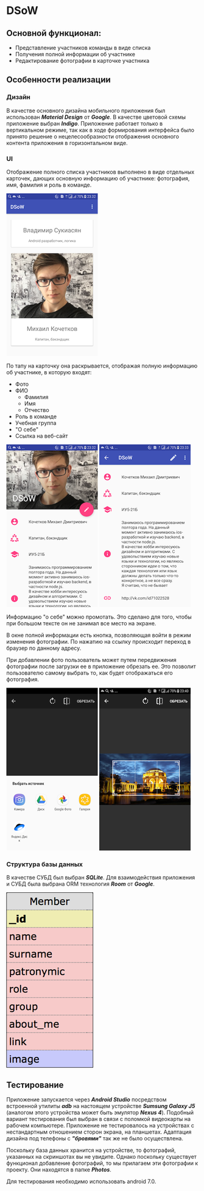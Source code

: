 # DSoW

## Основной функционал:

- Представление участников команды в виде списка
- Получения полной информации об участнике
- Редактирование фотографии в карточке участника

## Особенности реализации

### Дизайн

В качестве основного дизайна мобильного приложения был использован ***Material Design*** от ***Google***. В качестве цветовой схемы приложение выбран ***Indigo***. Приложение работает только в вертикальном режиме, так как в ходе формирования интерфейса было принято решение о нецелесообразности отображения основного контента приложения в горизонтальном виде.

### UI

Отображение полного списка участников выполнено в виде отдельных карточек, дающих основную информацию об участнике: фотография, имя, фамилия и роль в команде. 

![](./Pictures/device-2018-04-08-233205.png)

По тапу на карточку она раскрывается, отображая полную информацию об участнике, в которую входят:

- Фото 
- ФИО
  - Фамилия
  - Имя
  - Отчество
- Роль в команде
- Учебная группа
- "О себе"
- Ссылка на веб-сайт

![](./Pictures/device-2018-04-08-233252.png) ![](./Pictures/device-2018-04-08-233315.png)

Информацию "о себе" можно промотать. Это сделано для того, чтобы при большом тексте он не занимал все место на экране.

В окне полной информации есть кнопка, позволяющая войти в режим изменения фотографии. По нажатию на ссылку происходит переход в браузер по данному адресу.

При добавлении фото пользователь может путем передвижения фотографии после загрузки ее в приложение обрезать ее. Это позволит пользователю самому выбрать то, как будет отображаться его фотография.

![](./Pictures/device-2018-04-08-234004.png) ![](./Pictures/device-2018-04-08-234049.png)

### Структура базы данных

В качестве СУБД был выбран ***SQLite***. Для взаимодействия приложения и СУБД была выбрана ORM технология ***Room*** от ***Google***.

![](./Pictures/DatabaseStructure.png)

## Тестирование

Приложение запускается через ***Android Studio*** посредством встроенной утилиты ***adb*** на настоящем устройстве ***Sumsung Galaxy J5*** (аналогом этого устройства может быть эмулятор ***Nexus 4***). Подобный вариант тестирования был выбран в связи с поломкой видеокарты на рабочем компьютере. Приложение не тестировалось на устройствах с нестандартным отношением сторон экрана, на планшетах. Адаптация дизайна под телефоны с ***"бровями"*** так же не было осуществлена.

Поскольку база данных хранится на устройстве, то фотографий, указанных на скриншотах вы не увидите. Однако поскольку существует функционал добавление фотографий, то мы прилагаем эти фотографии к проекту. Они находятся в папке ***Photos***.

Для тестирования необходимо использовать android 7.0. 
